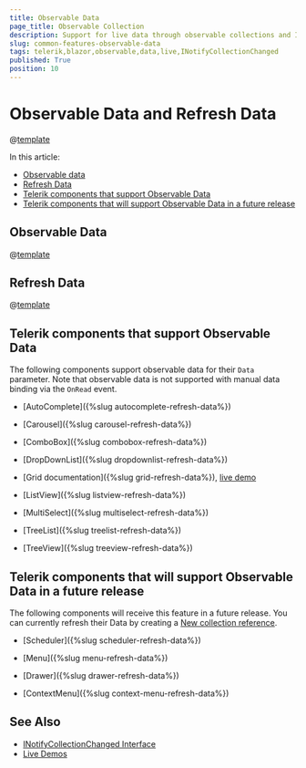```yaml
---
title: Observable Data
page_title: Observable Collection
description: Support for live data through observable collections and INotifyCollectionChanged in Telerik UI for Blazor.
slug: common-features-observable-data
tags: telerik,blazor,observable,data,live,INotifyCollectionChanged 
published: True
position: 10
---
```


# Observable Data and Refresh Data

@[template](/_contentTemplates/common/observable-data.md#intro)

In this article:
* [Observable data](#observable-data)
* [Refresh Data](#refresh-data)
* [Telerik components that support Observable Data](#telerik-components-that-support-observable-data)
* [Telerik components that will support Observable Data in a future release](#telerik-components-that-will-support-observable-data-in-a-future-release)

## Observable Data

@[template](/_contentTemplates/common/observable-data.md#observable-data)


## Refresh Data 

@[template](/_contentTemplates/common/observable-data.md#refresh-data)


## Telerik components that support Observable Data

The following components support observable data for their `Data` parameter. Note that observable data is not supported with manual data binding via the `OnRead` event.

* [AutoComplete]({%slug autocomplete-refresh-data%})

* [Carousel]({%slug carousel-refresh-data%})

* [ComboBox]({%slug combobox-refresh-data%})

* [DropDownList]({%slug dropdownlist-refresh-data%})

* [Grid documentation]({%slug grid-refresh-data%}), [live demo](https://demos.telerik.com/blazor-ui/grid/observable-data)

* [ListView]({%slug listview-refresh-data%})

* [MultiSelect]({%slug multiselect-refresh-data%})

* [TreeList]({%slug treelist-refresh-data%})

* [TreeView]({%slug treeview-refresh-data%})


## Telerik components that will support Observable Data in a future release

The following components will receive this feature in a future release. You can currently refresh their Data by creating a [New collection reference](#refresh-data).

* [Scheduler]({%slug scheduler-refresh-data%})

* [Menu]({%slug menu-refresh-data%})

* [Drawer]({%slug drawer-refresh-data%})

* [ContextMenu]({%slug context-menu-refresh-data%})


## See Also

  * [INotifyCollectionChanged Interface](https://docs.microsoft.com/en-us/dotnet/api/system.collections.specialized.inotifycollectionchanged?view=netframework-4.8)
  * [Live Demos](https://demos.telerik.com/blazor-ui/)
